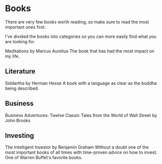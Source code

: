 # Books

There are very few books worth reading, so make sure to read the most important ones first. 

I've divided the books into categories so you can more easily find what you are looking for. 

Meditations by Marcus Aurelius
The book that has had the most impact on my life. 

## Literature

Siddartha by Herman Hesse
A book with a language as clear as the buddha being described. 

## Business

Business Adventures: Twelve Classic Tales from the World of Wall Street by John Brooks


## Investing

The Intelligent Investor by Benjamin Graham
Without a doubt one of the most important books of all times with time-proven advice on how to invest. One of Warren Buffet's favorite books.
